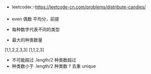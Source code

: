 - leetcode👉https://leetcode-cn.com/problems/distribute-candies/

- even 偶数 平均分，前提
- 每种数字代表不同的类型
- 最大的种类数量

[1,1,2,2,3,3]
[1,1,2,3]

- 不可能超过 .length/2 
  种类数超过 
- 种类数小于 .length/2
  种类数 ? 去重 unique
  
